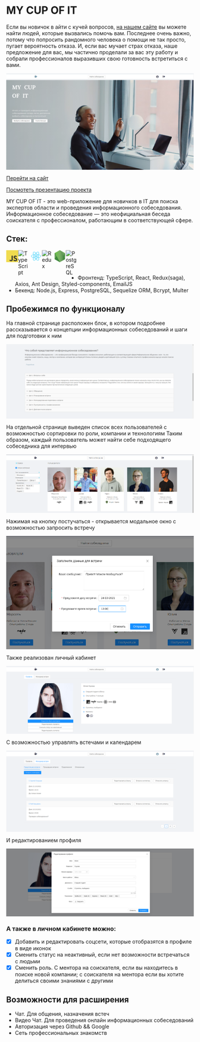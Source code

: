 # MY CUP OF IT


Если вы новичок в айти с кучей вопросов, [на нашем сайте](https://mycupofit.herokuapp.com) 
вы можете найти людей, которые вызвались помочь вам. Последнее очень важно, потому что попросить
рандомного человека о помощи не так просто, пугает вероятность отказа. И, если вас мучает страх 
отказа, наше предложение для вас, мы частично проделали за вас эту работу и собрали профессионалов
выразивших свою готовность встретиться с вами.

[<img align="center" alt="mycupofit.herokuapp.com" src="/images/1.png" />](https://mycupofit.herokuapp.com)

[Перейти на сайт](https://mycupofit.herokuapp.com)

[Посмотеть презентацию проекта](https://drive.google.com/file/d/1ZSUmlATFu3Qe0gyXLtAjjZMySQJJRxja/view?usp=sharing)

MY CUP OF IT - это web-приложение для новичков в IT для поиска экспертов области и проведения информационного собеседования.
Информационное собеседование — это неофициальная беседа соискателя с профессионалом, работающим в соответствующей сфере.

## Стек:

[<img align="left" alt="JavaScript" width="32px" src="https://raw.githubusercontent.com/github/explore/80688e429a7d4ef2fca1e82350fe8e3517d3494d/topics/javascript/javascript.png" />][git]
[<img align="left" alt="TypeScript" width="32px" src="https://img.icons8.com/color/48/000000/typescript.png"/>][git]
[<img align="left" alt="React" width="32px" src="https://raw.githubusercontent.com/github/explore/80688e429a7d4ef2fca1e82350fe8e3517d3494d/topics/react/react.png" />][git]
[<img align="left" alt="Redux"  width="32px" src="https://img.icons8.com/color/48/000000/redux.png"/>][git]
[<img align="left" alt="Node.js" width="32px" src="https://raw.githubusercontent.com/github/explore/80688e429a7d4ef2fca1e82350fe8e3517d3494d/topics/nodejs/nodejs.png" />][git]
[<img align="left" alt="PostgreSQL" width="32px" src="https://img.icons8.com/color/50/000000/postgreesql.png"/>][git]

<br/>
<br/>
<br/>

- Фронтенд: TypeScript, React, Redux(saga), Axios, Ant Design, Styled-components, EmailJS
- Бекенд: Node.js, Express, PostgreSQL, Sequelize ORM, Bcrypt, Multer

## Пробежимся по функционалу

На главной странице расположен блок, в котором подробнее рассказывается о концепции информационных 
собеседований и шаги для подготовки к ним

<img align="center" alt="mycupofit.herokuapp.com" src="/images/2.png" />

На отдельной странице выведен список всех пользователей с возможностью сортировки по роли, компании и технологиям
Таким образом, каждый пользователь может найти себе подходящего собеседника для интервью

<img align="center" alt="mycupofit.herokuapp.com" src="/images/3.png" />

Нажимая на кнопку постучаться - открывается модальное окно с возможностью запросить встречу

<img align="center" alt="mycupofit.herokuapp.com" src="/images/3-5.png" />

Также реализован личный кабинет

<img align="center" alt="mycupofit.herokuapp.com" src="/images/6.png" />

С возможностью управлять встечами и календарем

<img align="center" alt="mycupofit.herokuapp.com" src="/images/4.png" />

И редактированием профиля

<img align="center" alt="mycupofit.herokuapp.com" src="/images/7.png" />

### A также в личном кабинете можно: 
- [X] Добавить и редактировать соцсети, которые отобразятся в профиле в виде иконок
- [X] Сменить статус на неактивный, если нет возможности встречаться с людьми
- [X] Сменить роль. С ментора на соискателя, если вы находитесь в поиске новой компании; с соискателя на ментора если вы хотите делиться своими знаниями с другими

## Возможности для расширения
 - Чат. Для общения, назначения встеч
 - Видео Чат. Для проведения онлайн информационных собеседований
 - Авторизация через Github && Google
 - Cеть профессиональных знакомств

[git]: https://github.com/juljuliks/my-cup-of-it
